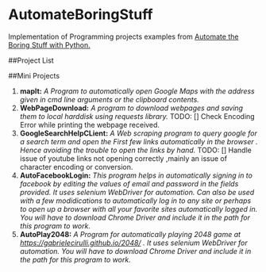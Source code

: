 # AutomateBoringStuff
Implementation of Programming projects examples from [Automate the Boring Stuff with Python.](https://automatetheboringstuff.com/)

##Project List

##Mini Projects

1. __mapIt:__    *A Program to automatically open Google Maps with the address given in cmd line arguments or the clipboard contents.*  
2. __WebPageDownload:__  *A program to download webpages and saving them to local harddisk using requests library.*
  TODO: 
    [] Check Encoding Error while printing the webpage received.  
3. __GoogleSearchHelpCLient:__ *A Web scraping program to query google for a search term and open the First few links automatically in the browser . Hence avoiding the trouble to open the links by hand.*
  TODO:
    [] Handle issue of youtube links not opening correctly ,mainly an issue of character encoding or conversion.
4. __AutoFacebookLogin:__ *This program helps in automatically signing in to facebook by editing the values of email and password in the fields provided. It uses selenium WebDriver for automation. Can also be used with a few modidications to automatically log in to any site or perhaps to open up a browser with all your favorite sites automatically logged in. You will have to download Chrome Driver and include it in the path for this program to work.*
5. __AutoPlay2048:__ *A Program for automatically playing 2048 game at https://gabrielecirulli.github.io/2048/ . It uses selenium WebDriver for automation. You will have to download Chrome Driver and include it in the path for this program to work.* 

  
 
